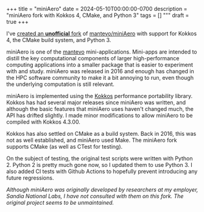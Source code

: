 +++
title = "miniAero"
date = 2024-05-10T00:00:00-0700
description = "miniAero fork with Kokkos 4, CMake, and Python 3"
tags = []
"""
draft = true
+++

I've [created an **unofficial** fork](https://github.com/cwpearson/miniAero) of [mantevo/miniAero](https://github.com/mantevo/miniAero) with support for Kokkos 4, the CMake build system, and Python 3.

miniAero is one of the [mantevo](manetvo.org) mini-applications.
Mini-apps are intended to distill the key computational components of larger high-performance computing applications into a smaller package that is easier to experiment with and study.
miniAero was released in 2016 and enough has changed in the HPC software community to make it a bit annoying to run, even though the underlying computation is still relevant.

miniAero is implemented using the [Kokkos](kokkos.org) performance portability library.
Kokkos has had several major releases since miniAero was written, and although the basic features that miniAero uses haven't changed much, the API has drifted slightly.
I made minor modifications to allow miniAero to be compiled with Kokkos 4.3.00.

Kokkos has also settled on CMake as a build system.
Back in 2016, this was not as well established, and miniAero used Make.
The miniAero fork supports CMake (as well as CTest for testing).

On the subject of testing, the original test scripts were written with Python 2.
Python 2 is pretty much gone now, so I updated them to use Python 3.
I also added CI tests with Github Actions to hopefully prevent introducing any future regressions.

*Although miniAero was originally developed by researchers at my employer, Sandia National Labs, I have not consulted with them on this fork. The original project seems to be unmaintained.*